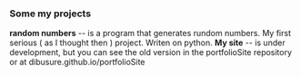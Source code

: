 ### Some my projects
**random numbers** -- is a program that generates rundom numbers. My first serious ( as I thought then ) project. Writen on python.
**My site** -- is under development, but you can see the old version in the portfolioSite repository or at dibusure.github.io/portfolioSite
